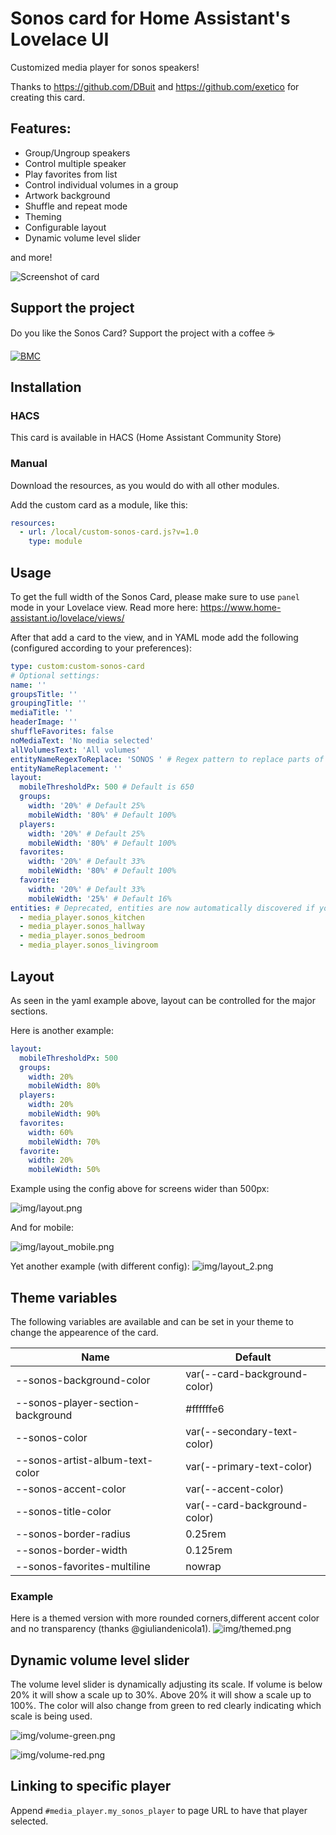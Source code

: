 # Sonos card for Home Assistant's Lovelace UI
Customized media player for sonos speakers!

Thanks to https://github.com/DBuit and https://github.com/exetico for creating this card.

## Features:

* Group/Ungroup speakers
* Control multiple speaker
* Play favorites from list
* Control individual volumes in a group
* Artwork background
* Shuffle and repeat mode
* Theming
* Configurable layout
* Dynamic volume level slider

and more!

![Screenshot of card](https://github.com/johanfrick/custom-sonos-card/raw/master/img/screenshot-custom-sonos-card.png)

## Support the project
Do you like the Sonos Card? Support the project with a coffee ☕️

[![BMC](https://www.buymeacoffee.com/assets/img/custom_images/white_img.png)](https://www.buymeacoffee.com/punxaphil)

## Installation
### HACS
This card is available in HACS (Home Assistant Community Store)

### Manual
Download the resources, as you would do with all other modules.

Add the custom card as a module, like this:
```yaml
resources:
  - url: /local/custom-sonos-card.js?v=1.0
    type: module
```

## Usage
To get the full width of the Sonos Card, please make sure to use `panel` mode in your Lovelace view. 
Read more here: https://www.home-assistant.io/lovelace/views/

After that add a card to the view, and in YAML mode add the following (configured according to your preferences):
```yaml
type: custom:custom-sonos-card
# Optional settings:
name: '' 
groupsTitle: '' 
groupingTitle: '' 
mediaTitle: '' 
headerImage: '' 
shuffleFavorites: false 
noMediaText: 'No media selected' 
allVolumesText: 'All volumes'
entityNameRegexToReplace: 'SONOS ' # Regex pattern to replace parts of the entity names
entityNameReplacement: ''
layout:
  mobileThresholdPx: 500 # Default is 650
  groups: 
    width: '20%' # Default 25%
    mobileWidth: '80%' # Default 100%
  players:
    width: '20%' # Default 25%
    mobileWidth: '80%' # Default 100%
  favorites:
    width: '20%' # Default 33%
    mobileWidth: '80%' # Default 100%
  favorite:
    width: '20%' # Default 33%
    mobileWidth: '25%' # Default 16%
entities: # Deprecated, entities are now automatically discovered if you don't supply this setting
  - media_player.sonos_kitchen
  - media_player.sonos_hallway
  - media_player.sonos_bedroom
  - media_player.sonos_livingroom
```

## Layout
As seen in the yaml example above, layout can be controlled for the major sections.

Here is another example:
```yaml
layout:
  mobileThresholdPx: 500
  groups:
    width: 20%
    mobileWidth: 80%
  players:
    width: 20%
    mobileWidth: 90%
  favorites:
    width: 60%
    mobileWidth: 70%
  favorite:
    width: 20%
    mobileWidth: 50%
```

Example using the config above for screens wider than 500px:

![img/layout.png](https://github.com/johanfrick/custom-sonos-card/raw/master/img/layout.png)

And for mobile:

![img/layout_mobile.png](https://github.com/johanfrick/custom-sonos-card/raw/master/img/layout_mobile.png)

Yet another example (with different config):
![img/layout_2.png](https://github.com/johanfrick/custom-sonos-card/raw/master/img/layout_2.png)

## Theme variables
The following variables are available and can be set in your theme to change the appearence of the card.

| Name | Default |
|------|---------|
| --sonos-background-color | var(--card-background-color)
| --sonos-player-section-background | #ffffffe6
| --sonos-color | var(--secondary-text-color)
| --sonos-artist-album-text-color | var(--primary-text-color)
| --sonos-accent-color | var(--accent-color)
| --sonos-title-color | var(--card-background-color)
| --sonos-border-radius | 0.25rem
| --sonos-border-width | 0.125rem
| --sonos-favorites-multiline | nowrap

### Example
Here is a themed version with more rounded corners,different accent color and no transparency (thanks @giuliandenicola1).
![img/themed.png](https://github.com/johanfrick/custom-sonos-card/raw/master/img/themed.png)

## Dynamic volume level slider
The volume level slider is dynamically adjusting its scale. If volume is below 20% it will show a scale up to 30%. Above 20% it will show a scale up to 100%. The color will also change from green to red clearly indicating which scale is being used.

![img/volume-green.png](https://github.com/johanfrick/custom-sonos-card/raw/master/img/volume-green.png)

![img/volume-red.png](https://github.com/johanfrick/custom-sonos-card/raw/master/img/volume-red.png)


## Linking to specific player
Append `#media_player.my_sonos_player` to page URL to have that player selected. 

